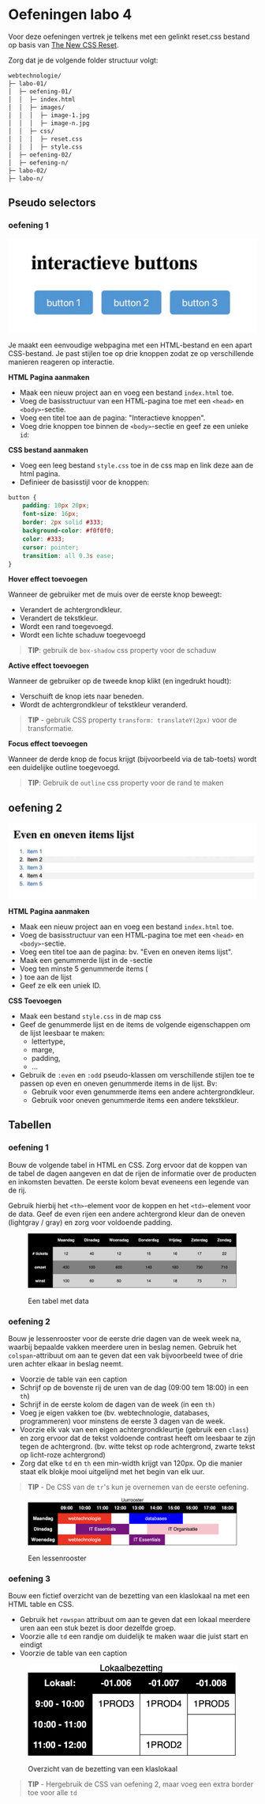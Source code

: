 # Oefeningen labo 4

Voor deze oefeningen vertrek je telkens met een gelinkt reset.css bestand op basis van [The New CSS Reset](https://elad2412.github.io/the-new-css-reset/).

Zorg dat je de volgende folder structuur volgt:

```
webtechnologie/
├─ labo-01/
│  ├─ oefening-01/
│  │  ├─ index.html
│  │  ├─ images/
│  │  │  ├─ image-1.jpg 
│  │  │  ├─ image-n.jpg 
│  │  ├─ css/
│  │  │  ├─ reset.css
│  │  │  ├─ style.css
│  ├─ oefening-02/
│  ├─ oefening-n/
├─ labo-02/
├─ labo-n/      
```

## Pseudo selectors

### oefening 1

![Oefening 1 - pseudo classes ](oef-1.png)

Je maakt een eenvoudige webpagina met een HTML-bestand en een apart CSS-bestand. Je past stijlen toe op drie knoppen zodat ze op verschillende manieren reageren op interactie.

**HTML Pagina aanmaken**

* Maak een nieuw project aan en voeg een bestand `index.html` toe.
* Voeg de basisstructuur van een HTML-pagina toe met een `<head>` en `<body>`-sectie.
* Voeg een titel toe aan de pagina: "Interactieve knoppen".
* Voeg drie knoppen toe binnen de `<body>`-sectie en geef ze een unieke `id`:

**CSS bestand aanmaken**
* Voeg een leeg bestand `style.css` toe in de css map en link deze aan de html pagina.
* Definieer de basisstijl voor de knoppen:

```css
button {
    padding: 10px 20px;
    font-size: 16px;
    border: 2px solid #333;
    background-color: #f0f0f0;
    color: #333;
    cursor: pointer;
    transition: all 0.3s ease;
}
```

**Hover effect toevoegen**

Wanneer de gebruiker met de muis over de eerste knop beweegt:

- Verandert de achtergrondkleur.
- Verandert de tekstkleur.
- Wordt een rand toegevoegd.
- Wordt een lichte schaduw toegevoegd

> **TIP**: gebruik de `box-shadow` css property voor de schaduw

**Active effect toevoegen**

Wanneer de gebruiker op de tweede knop klikt (en ingedrukt houdt):

- Verschuift de knop iets naar beneden.
- Wordt de achtergrondkleur of tekstkleur veranderd.

> **TIP** - gebruik CSS property `transform: translateY(2px)` voor de transformatie.

**Focus effect toevoegen**

Wanneer de derde knop de focus krijgt (bijvoorbeeld via de tab-toets) wordt een duidelijke outline toegevoegd.

> **TIP**: Gebruik de `outline` css property voor de rand te maken

## oefening 2

![Oefening 2: even en oneven lijst items](oef-2.png)

**HTML Pagina aanmaken**

* Maak een nieuw project aan en voeg een bestand `index.html` toe.
* Voeg de basisstructuur van een HTML-pagina toe met een `<head>` en `<body>`-sectie.
* Voeg een titel toe aan de pagina: bv. "Even en oneven items lijst".
* Maak een genummerde lijst in de <body>-sectie
* Voeg ten minste 5 genummerde items (<li>) toe aan de lijst
* Geef ze elk een uniek ID.

**CSS Toevoegen**

* Maak een bestand `style.css` in de map css
* Geef de genummerde lijst en de items de volgende eigenschappen om de lijst leesbaar te maken:
    * lettertype,
    * marge,
    * padding,
    * ...
* Gebruik de `:even` en `:odd` pseudo-klassen om verschillende stijlen toe te passen op even en oneven genummerde items in de lijst. Bv:
    * Gebruik voor even genummerde items een andere
      achtergrondkleur.
    * Gebruik voor oneven genummerde items een andere tekstkleur.

## Tabellen

### oefening 1

Bouw de volgende tabel in HTML en CSS. Zorg ervoor dat de koppen van de tabel de dagen aangeven en dat de rijen de informatie over de producten en inkomsten bevatten. De eerste kolom bevat eveneens een legende van de rij.

Gebruik hierbij het `<th>`-element voor de koppen en het `<td>`-element voor de data. Geef de even rijen een andere achtergrond kleur dan de oneven (lightgray / gray) en zorg voor voldoende padding.

<figure><img src="../../../.gitbook/assets/Screenshot 2024-10-07 at 23.25.18 (1).png" alt=""><figcaption><p>Een tabel met data</p></figcaption></figure>

### oefening 2

Bouw je lessenrooster voor de eerste drie dagen van de week week na, waarbij bepaalde vakken meerdere uren in beslag nemen. Gebruik het `colspan`-attribuut om aan te geven dat een vak bijvoorbeeld twee of drie uren achter elkaar in beslag neemt.

* Voorzie de table van een caption
* Schrijf op de bovenste rij de uren van de dag (09:00 tem 18:00) in een `th`)
* Schrijf in de eerste kolom de dagen van de week (in een `th)`
* Voeg je eigen vakken toe (bv. webtechnologie, databases, programmeren) voor minstens de eerste 3 dagen van de week.
* Voorzie elk vak van een eigen achtergrondkleurtje (gebruik een `class`) en zorg ervoor dat de tekst voldoende contrast heeft om leesbaar te zijn tegen de achtergrond. (bv. witte tekst op rode achtergrond, zwarte tekst op licht-roze achtergrond)
* Zorg dat elke `td` en `th` een min-width krijgt van 120px. Op die manier staat elk blokje mooi uitgelijnd met het begin van elk uur.

> **TIP** - De CSS van de `tr`'s kun je overnemen van de eerste oefening.

<figure><img src="../../../.gitbook/assets/Screenshot 2024-10-07 at 23.25.32 (1).png" alt=""><figcaption><p>Een lessenrooster</p></figcaption></figure>

### oefening 3

Bouw een fictief overzicht van de bezetting van een klaslokaal na met een HTML table en CSS.

* Gebruik het `rowspan` attribuut om aan te geven dat een lokaal meerdere uren aan een stuk bezet is door dezelfde groep.
* Voorzie alle `td` een randje om duidelijk te maken waar die juist start en eindigt
* Voorzie de table van een caption

<figure><img src="../../../.gitbook/assets/Screenshot 2024-10-07 at 23.25.11.png" alt=""><figcaption><p>Overzicht van de bezetting van een klaslokaal</p></figcaption></figure>

>**TIP** - Hergebruik de CSS van oefening 2, maar voeg een extra border toe voor alle `td`
